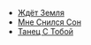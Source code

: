* [Ждёт Земля](Ждёт%20Земля)
* [Мне Снился Сон](Мне%20Снился%20Сон)
* [Танец С Тобой](Танец%20С%20Тобой)